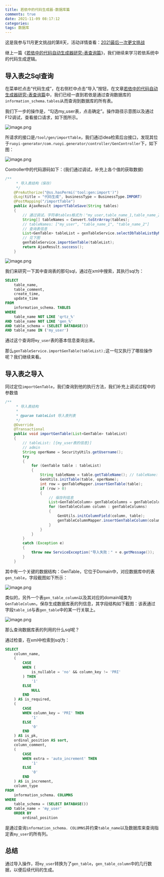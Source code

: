 ```yaml
---
title: 若依中的代码生成器-数据库篇
comments: true
date: 2021-11-09 08:17:12
categories:
tags: 数据库
---
```


这是我参与11月更文挑战的第8天，活动详情查看：[2021最后一次更文挑战](https://juejin.cn/post/7023643374569816095/)

继上一篇《[若依中的代码自动生成器研究-表查询篇](https://juejin.cn/post/7028143244668059662)》，我们继续来学习若依系统中的代码生成逻辑。

## 导入表之Sql查询

在菜单栏点击“代码生成”，在右侧栏中点击“导入”按钮，在文章[若依中的代码自动生成器研究-表查询篇](https://juejin.cn/post/7028143244668059662)中，我们已经一直到若依是通过查询数据库的`information_schema.tables`从而查询到数据库的所有表。

我们下一步的操作是，“勾选my_user表，点击确定”。操作路径示意图以及通过F12调试，查看接口请求，如下图所示。

![image.png](https://p6-juejin.byteimg.com/tos-cn-i-k3u1fbpfcp/1b6cf65e6ad742499fd23b0f1a491f20~tplv-k3u1fbpfcp-watermark.image?)

所请求的接口是`/tool/gen/importTable`，我们通过idea检索后台接口，发现其位于`ruoyi-generator/com.ruoyi.generator/controller/GenController`下，如下图：

![image.png](https://p1-juejin.byteimg.com/tos-cn-i-k3u1fbpfcp/c26e4afe84924978844f774bded53661~tplv-k3u1fbpfcp-watermark.image?)

Controller中的代码源码如下：(我们通过调试，补充上各个值的获取数据)

```java
/**
     * 导入表结构（保存）
     */
    @PreAuthorize("@ss.hasPermi('tool:gen:import')")
    @Log(title = "代码生成", businessType = BusinessType.IMPORT)
    @PostMapping("/importTable")
    public AjaxResult importTableSave(String tables)
    {
        // 通过调试，字符串tables格式为："my_user,table_name_1,table_name_2...."
        String[] tableNames = Convert.toStrArray(tables);
        // tableNames: ["my_user", "table_name_1", "table_name_2"]
        // 查询表信息
        List<GenTable> tableList = genTableService.selectDbTableListByNames(tableNames);
        // 见下图
        genTableService.importGenTable(tableList);
        return AjaxResult.success();
    }
```

![image.png](https://p1-juejin.byteimg.com/tos-cn-i-k3u1fbpfcp/ad764e4835694eecb3b7059320898299~tplv-k3u1fbpfcp-watermark.image?)

我们来研究一下其中查询表的那句sql，通过在xml中搜索，其执行sql为：

```sql
SELECT
	table_name,
	table_comment,
	create_time,
	update_time
FROM
	information_schema. TABLES
WHERE
	table_name NOT LIKE 'qrtz_%'
AND table_name NOT LIKE 'gen_%'
AND table_schema = (SELECT DATABASE())
AND table_name IN ('my_user')
```

通过这个查询将`my_user`表的基本信息查询出来。

那么`genTableService.importGenTable(tableList);`这一句又执行了哪些操作呢？我们继续来看。

## 导入表之导入

同过定位`importGenTable`，我们查询到他的执行方法，我们补充上调试过程中的参数值

```java
/**
     * 导入表结构
     * 
     * @param tableList 导入表列表
     */
    @Override
    @Transactional
    public void importGenTable(List<GenTable> tableList)
    {
        // tableList: [{my_user表的信息}]
        // admin
        String operName = SecurityUtils.getUsername();
        try
        {
            for (GenTable table : tableList)
            {
                String tableName = table.getTableName(); // tableName: my_user
                GenUtils.initTable(table, operName);
                int row = genTableMapper.insertGenTable(table);
                if (row > 0)
                {
                    // 保存列信息
                    List<GenTableColumn> genTableColumns = genTableColumnMapper.selectDbTableColumnsByName(tableName);
                    for (GenTableColumn column : genTableColumns)
                    {
                        GenUtils.initColumnField(column, table);
                        genTableColumnMapper.insertGenTableColumn(column);
                    }
                }
            }
        }
        catch (Exception e)
        {
            throw new ServiceException("导入失败：" + e.getMessage());
        }
    }
```

其中有一个关键的数据结构：GenTable，它位于Domain中，对应数据库中的表`gen_table`，字段截图如下所示：

![image.png](https://p6-juejin.byteimg.com/tos-cn-i-k3u1fbpfcp/bd51bcbe76694a6798d1181f3892a93d~tplv-k3u1fbpfcp-watermark.image?)

类似的，另外一个表`gen_table_column`以及其对应的domain域类为`GenTableColumn`，保存生成数据库表的列信息，其字段结构如下截图：该表通过字段`table_id`与表`gen_table`中的某一行关联上。

![image.png](https://p6-juejin.byteimg.com/tos-cn-i-k3u1fbpfcp/349cba97f4bb4a05a2dfb111be905bc1~tplv-k3u1fbpfcp-watermark.image?)

那么查询数据库表的列用的什么sql呢？

通过检查，在xml中检索到sql为：

```sql
SELECT
	column_name,
	(
		CASE
		WHEN (
			is_nullable = 'no' && column_key != 'PRI'
		) THEN
			'1'
		ELSE
			NULL
		END
	) AS is_required,
	(
		CASE
		WHEN column_key = 'PRI' THEN
			'1'
		ELSE
			'0'
		END
	) AS is_pk,
	ordinal_position AS sort,
	column_comment,
	(
		CASE
		WHEN extra = 'auto_increment' THEN
			'1'
		ELSE
			'0'
		END
	) AS is_increment,
	column_type
FROM
	information_schema. COLUMNS
WHERE
	table_schema = (SELECT DATABASE())
AND table_name = 'my_user'
	ORDER BY
		ordinal_position
```

是通过查询`information_schema. COLUMNS`并约束`table_name`以及数据库来查询指定表`my_user`的所有列。

## 总结

通过导入操作，将`my_user`转换为了`gen_table`，`gen_table_column`中的几行数据，以便后续代码的生成。
